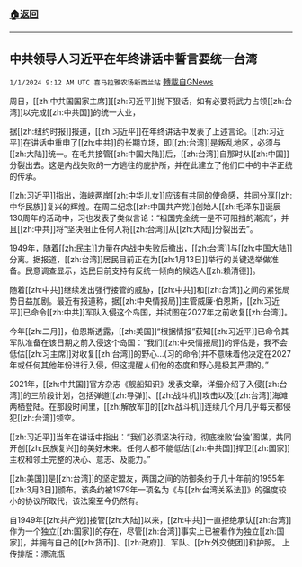 ###  [:house:返回](README.md)
---


## 中共领导人习近平在年终讲话中誓言要统一台湾
`1/1/2024 9:12 AM UTC 喜马拉雅农场新西兰站` [轉載自GNews](https://gnews.org/articles/2172057)


        

周日，[[zh:中共国国家主席]][[zh:习近平]]抛下狠话，如有必要将武力占领[[zh:台湾]]以完成[[zh:中共国]]的统一大业，

据[[zh:纽约时报]]报道，[[zh:习近平]]在年终讲话中发表了上述言论。[[zh:习近平]]在讲话中重申了[[zh:中共]]的长期立场，即[[zh:台湾]]是叛乱地区，必须与[[zh:大陆]]统一。在毛共接管[[zh:中国大陆]]后，[[zh:台湾]]自那时从[[zh:中国]]分裂出去。这是内战失败的一方逃往的庇护所，并在此建立了他们口中的中华正统的传承。

[[zh:习近平]]指出，海峡两岸[[zh:中华儿女]]应该有共同的使命感，共同分享[[zh:中华民族]]复兴的辉煌。在周二纪念[[zh:中国共产党]]创始人[[zh:毛泽东]]诞辰130周年的活动中，习也发表了类似言论：“祖国完全统一是不可阻挡的潮流”，并且[[zh:中共]]将“坚决阻止任何人将[[zh:台湾]]从[[zh:大陆]]分裂出去”。

1949年，随着[[zh:民主]]力量在内战中失败后撤出，[[zh:台湾]]与[[zh:中国大陆]]分离。据报道，[[zh:台湾]]居民目前正在为[[zh:1月13日]]举行的关键选举做准备。民意调查显示，选民目前支持有反统一倾向的候选人[[zh:赖清德]]。

随着[[zh:中共]]继续发出强行接管的威胁，[[zh:中共]]和[[zh:台湾]]之间的紧张局势日益加剧。最近有报道称，据[[zh:中央情报局]]主管威廉·伯恩斯，[[zh:习近平]]已命令[[zh:中共]]军队入侵这个岛国，并试图在2027年之前收复[[zh:台湾]]。

今年[[zh:二月]]，伯恩斯透露，[[zh:美国]]“根据情报”获知[[zh:习近平]]已命令其军队准备在该日期之前入侵这个岛国：“我们[[zh:中央情报局]]的评估是，我不会低估[[zh:习主席]]对收复[[zh:台湾]]的野心…(习的命令)并不意味着他决定在2027年或任何其他年份进行入侵，但这提醒人们他的态度和野心是极其严肃的。”

2021年，[[zh:中共国]]官方杂志《舰船知识》发表文章，详细介绍了入侵[[zh:台湾]]的三阶段计划，包括弹道[[zh:导弹]]、[[zh:战斗机]]攻击以及[[zh:台湾]]海滩两栖登陆。在那段时间里，[[zh:解放军]]的[[zh:战斗机]]连续几个月几乎每天都侵犯[[zh:台湾]]领空。

[[zh:习近平]]当年在讲话中指出：“我们必须坚决行动，彻底挫败‘台独’图谋，共同开创[[zh:民族复兴]]的美好未来。任何人都不能低估[[zh:中共国]]捍卫[[zh:国家]]主权和领土完整的决心、意志、及能力。”

[[zh:美国]]是[[zh:台湾]]的坚定盟友，两国之间的防御条约于几十年前的1955年[[zh:3月3日]]颁布。该条约被1979年一项名为《与[[zh:台湾关系法]]》的强度较小的协议所取代，该法案至今仍然有。

自1949年[[zh:共产党]]接管[[zh:大陆]]以来，[[zh:中共]]一直拒绝承认[[zh:台湾]]作为一个独立[[zh:国家]]的存在，尽管[[zh:台湾]]事实上已被看作为独立[[zh:国家]]，并拥有自己的[[zh:货币]]、[[zh:政府]]、军队、[[zh:外交使团]]和护照。
上传排版：漂流瓶
